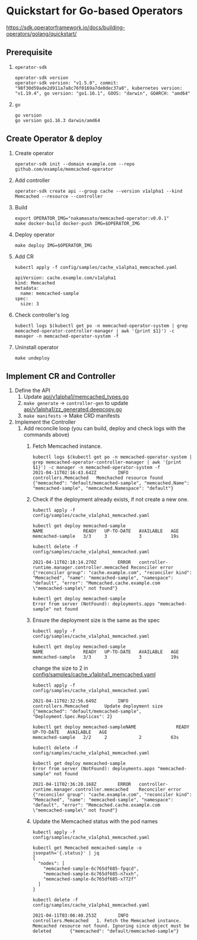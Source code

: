 # Quickstart for Go-based Operators

https://sdk.operatorframework.io/docs/building-operators/golang/quickstart/

## Prerequisite

1. `operator-sdk`

    ```
    operator-sdk version
    operator-sdk version: "v1.5.0", commit: "98f30d59ade2d911a7a8c76f0169a7de0dec37a0", kubernetes version: "v1.19.4", go version: "go1.16.1", GOOS: "darwin", GOARCH: "amd64"
    ```

1. `go`

    ```
    go version
    go version go1.16.3 darwin/amd64
    ```

## Create Operator & deploy

1. Create operator

    ```
    operator-sdk init --domain example.com --repo github.com/example/memcached-operator
    ```

1. Add controller

    ```
    operator-sdk create api --group cache --version v1alpha1 --kind Memcached --resource --controller
    ```

1. Build

    ```
    export OPERATOR_IMG="nakamasato/memcached-operator:v0.0.1"
    make docker-build docker-push IMG=$OPERATOR_IMG
    ```

1. Deploy operator

    ```
    make deploy IMG=$OPERATOR_IMG
    ```

1. Add CR

    ```
    kubectl apply -f config/samples/cache_v1alpha1_memcached.yaml
    ```

    ```
    apiVersion: cache.example.com/v1alpha1
    kind: Memcached
    metadata:
      name: memcached-sample
    spec:
      size: 3
    ```

1. Check controller's log

    ```
    kubectl logs $(kubectl get po -n memcached-operator-system | grep memcached-operator-controller-manager | awk '{print $1}') -c manager -n memcached-operator-system -f
    ```

1. Uninstall operator

    ```
    make undeploy
    ```

## Implement CR and Controller

1. Define the API
    1. Update [api/v1alpha1/memcached_types.go]()
    1. `make generate` -> `controller-gen` to update [api/v1alpha1/zz_generated.deepcopy.go]()
    1. `make manifests` -> Make CRD manifests
1. Implement the Controller
    1. Add reconcile loop (you can build, deploy and check logs with the commands above)
        1. Fetch Memcached instance.

            ```
            kubectl logs $(kubectl get po -n memcached-operator-system | grep memcached-operator-controller-manager | awk '{print $1}') -c manager -n memcached-operator-system -f
            2021-04-11T02:16:43.642Z        INFO    controllers.Memcached   Memchached resource found       {"memcached": "default/memcached-sample", "memcached.Name": "memcached-sample", "memcached.Namespace": "default"}
            ```

        1. Check if the deployment already exists, if not create a new one.

            ```
            kubectl apply -f config/samples/cache_v1alpha1_memcached.yaml
            ```

            ```
            kubectl get deploy memcached-sample
            NAME               READY   UP-TO-DATE   AVAILABLE   AGE
            memcached-sample   3/3     3            3           19s
            ```

            ```
            kubectl delete -f config/samples/cache_v1alpha1_memcached.yaml
            ```

            ```
            2021-04-11T02:18:14.270Z        ERROR   controller-runtime.manager.controller.memcached Reconciler error       {"reconciler group": "cache.example.com", "reconciler kind": "Memcached", "name": "memcached-sample", "namespace": "default", "error": "Memcached.cache.example.com \"memcached-sample\" not found"}
            ```

            ```
            kubectl get deploy memcached-sample
            Error from server (NotFound): deployments.apps "memcached-sample" not found
            ```

        1. Ensure the deployment size is the same as the spec

            ```
            kubectl apply -f config/samples/cache_v1alpha1_memcached.yaml
            ```

            ```
            kubectl get deploy memcached-sample
            NAME               READY   UP-TO-DATE   AVAILABLE   AGE
            memcached-sample   3/3     3            3           19s
            ```

            change the size to 2 in [config/samples/cache_v1alpha1_memcached.yaml]()

            ```
            kubectl apply -f config/samples/cache_v1alpha1_memcached.yaml
            ```

            ```
            2021-04-11T02:32:56.649Z        INFO    controllers.Memcached      Update deployment size  {"memcached": "default/memcached-sample", "Deployment.Spec.Replicas": 2}
            ```

            ```
            kubectl get deploy memcached-sampleNAME               READY   UP-TO-DATE   AVAILABLE   AGE
            memcached-sample   2/2     2            2           63s
            ```

            ```
            kubectl delete -f config/samples/cache_v1alpha1_memcached.yaml
            ```

            ```
            kubectl get deploy memcached-sample
            Error from server (NotFound): deployments.apps "memcached-sample" not found
            ```

            ```
            2021-04-11T02:36:28.168Z        ERROR   controller-runtime.manager.controller.memcached    Reconciler error   {"reconciler group": "cache.example.com", "reconciler kind": "Memcached", "name": "memcached-sample", "namespace": "default", "error": "Memcached.cache.example.com \"memcached-sample\" not found"}
            ```

        1. Update the Memcached status with the pod names

            ```
            kubectl apply -f config/samples/cache_v1alpha1_memcached.yaml
            ```

            ```
            kubectl get Memcached memcached-sample -o jsonpath='{.status}' | jq
            {
              "nodes": [
                "memcached-sample-6c765df685-fpqcd",
                "memcached-sample-6c765df685-n7xxh",
                "memcached-sample-6c765df685-x772f"
              ]
            }
            ```

            ```
            kubectl delete -f config/samples/cache_v1alpha1_memcached.yaml
            ```

            ```
            2021-04-11T03:06:40.253Z        INFO    controllers.Memcached   1. Fetch the Memcached instance. Memcached resource not found. Ignoring since object must be deleted       {"memcached": "default/memcached-sample"}
            ```
